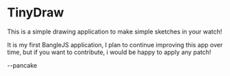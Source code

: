 TinyDraw
========

This is a simple drawing application to make
simple sketches in your watch!

It is my first BangleJS application, I plan
to continue improving this app over time, but
if you want to contribute, i would be happy
to apply any patch!

--pancake

